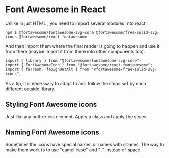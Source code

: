 # Font Awesome in React

Unlike in just HTML , you need to import several modules into react:

`npm i @fortawesome/fontawesome-svg-core @fortawesome/free-solid-svg-icons @fortawesome/react-fontawesome`

And then import them where the final render is going to happen and use it from there (maybe import it from there into other components too).

```
import { library } from "@fortawesome/fontawesome-svg-core";
import { FortAwesomeIcon } from "@fortawesome/react-fontawesome";
import { faTrash, faSignOutAlt } from "@fortawesome/free-solid-svg-icons";
```

As a tip, it is necessary to adapt to and follow the steps set by each different outside library.

## Styling Font Awesome icons

Just like any oother css element. Apply a class and apply the styles.

## Naming Font Awesome icons

Sometimes the icons have special names or names with spaces. The way to make them work is to use "camel case" and "-" instead of space.
